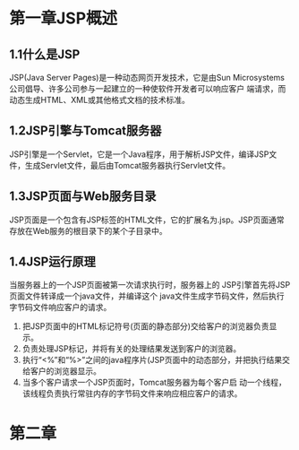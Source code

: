 # 第一章JSP概述
## 1.1什么是JSP
JSP(Java Server Pages)是一种动态网页开发技术，它是由Sun Microsystems公司倡导、许多公司参与一起建立的一种使软件开发者可以响应客户
端请求，而动态生成HTML、XML或其他格式文档的技术标准。
## 1.2JSP引擎与Tomcat服务器
JSP引擎是一个Servlet，它是一个Java程序，用于解析JSP文件，编译JSP文件，生成Servlet文件，最后由Tomcat服务器执行Servlet文件。
## 1.3JSP页面与Web服务目录
JSP页面是一个包含有JSP标签的HTML文件，它的扩展名为.jsp。JSP页面通常存放在Web服务的根目录下的某个子目录中。
## 1.4JSP运行原理
当服务器上的一个JSP页面被第一次请求执行时，服务器上的 JSP引擎首先将JSP页面文件转译成一个java文件，并编译这个
java文件生成字节码文件，然后执行字节码文件响应客户的请求。
1. 把JSP页面中的HTML标记符号(页面的静态部分)交给客户的浏览器负责显示。
2. 负责处理JSP标记，并将有关的处理结果发送到客户的浏览器。
3. 执行“<%”和“%>”之间的java程序片(JSP页面中的动态部分，并把执行结果交给客户的浏览器显示。
4. 当多个客户请求一个JSP页面时，Tomcat服务器为每个客户启 动一个线程，该线程负责执行常驻内存的字节码文件来响应相应客户的请求。

# 第二章
